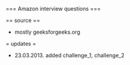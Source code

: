 === Amazon interview questions ===

== source ==
* mostly geeksforgeeks.org

= updates =
* 23.03.2013. added challenge\_1, challenge\_2